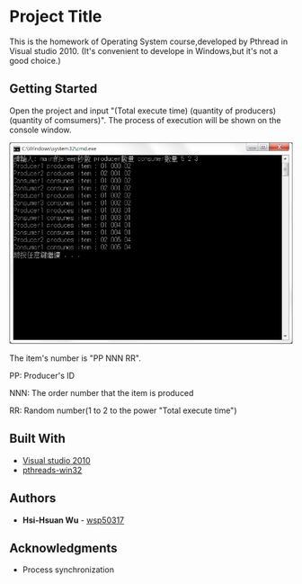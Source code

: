 # Project Title

This is the homework of Operating System course,developed by Pthread in Visual studio 2010.
(It's convenient to develope in Windows,but it's not a good choice.)

## Getting Started

Open the project and input "(Total execute time) (quantity of producers) (quantity of comsumers)".
The process of execution will be shown on the console window.

![image](https://github.com/wsp50317/Producer-Consumer-Problem/blob/master/example.png)

The item's number is "PP NNN RR".

PP: Producer's ID

NNN: The order number that the item is produced

RR: Random number(1 to 2 to the power "Total execute time")

## Built With

* [Visual studio 2010](https://msdn.microsoft.com/zh-tw/library/dd831853(v=vs.100).aspx)
* [pthreads-win32](https://sourceware.org/pthreads-win32/)

## Authors

* **Hsi-Hsuan Wu**  - [wsp50317](https://github.com/wsp50317)

## Acknowledgments

* Process synchronization
